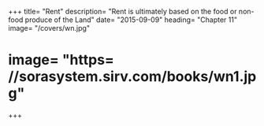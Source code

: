 

+++
title=  "Rent"
description=  "Rent is ultimately based on the food or non-food produce of the Land"
date=  "2015-09-09"
heading=  "Chapter 11"
image=  "/covers/wn.jpg"
# image=  "https= //sorasystem.sirv.com/books/wn1.jpg"
+++
